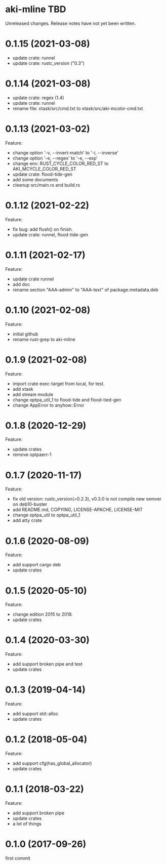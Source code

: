 aki-mline TBD
===
Unreleased changes. Release notes have not yet been written.

0.1.15 (2021-03-08)
=====

* update crate: runnel
* update crate: rustc_version ("0.3")

0.1.14 (2021-03-08)
=====

* update crate: regex (1.4)
* update crate: runnel
* rename file: xtask/src/cmd.txt to xtask/src/aki-mcolor-cmd.txt

0.1.13 (2021-03-02)
=====
Feature:

* change option '-v, --invert-match' to '-i, --inverse'
* change option '-e, --regex' to '-e, --exp'
* change env: RUST_CYCLE_COLOR_RED_ST to AKI_MCYCLE_COLOR_RED_ST
* update crate: flood-tide-gen
* add some documents
* cleanup src/main.rs and build.rs

0.1.12 (2021-02-22)
=====
Feature:

* fix bug: add flush() on finish.
* update crate: runnel, flood-tide-gen

0.1.11 (2021-02-17)
=====
Feature:

* update crate runnel
* add doc
* rename section "AAA-admin" to "AAA-text" of package.metadata.deb

0.1.10 (2021-02-08)
=====
Feature:

* initial github
* rename rust-grep to aki-mline

0.1.9 (2021-02-08)
=====
Feature:

* import crate exec-target from local, for test.
* add xtask
* add stream module
* change optpa_util_1 to flood-tide and flood-tied-gen
* change AppError to anyhow::Error

0.1.8 (2020-12-29)
=====
Feature:

* update crates
* remove optpaerr-1

0.1.7 (2020-11-17)
=====
Feature:

* fix old version: rustc_version(=0.2.3), v0.3.0 is not compile new semver on deb10-buster
* add README.md, COPYING, LICENSE-APACHE, LICENSE-MIT
* change optpa_util to optpa_util_1
* add atty crate

0.1.6 (2020-08-09)
=====
Feature:

* add support cargo deb
* update crates

0.1.5 (2020-05-10)
=====
Feature:

* change edition 2015 to 2018.
* update crates

0.1.4 (2020-03-30)
=====
Feature:

* add support broken pipe and test
* update crates

0.1.3 (2019-04-14)
=====
Feature:

* add support std::alloc
* update crates

0.1.2 (2018-05-04)
=====
Feature:

* add support cfg(has_global_allocator)
* update crates

0.1.1 (2018-03-22)
=====
Feature:

* add support broken pipe
* update crates
* a lot of things

0.1.0 (2017-09-26)
=====
first commit
